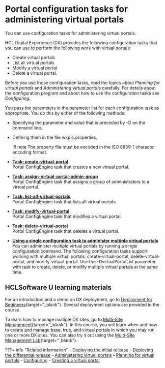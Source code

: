 # Portal configuration tasks for administering virtual portals

You can use configuration tasks for administering virtual portals.

HCL Digital Experience (DX) provides the following configuration tasks that you can use to perform the following work with virtual portals:

-   Create virtual portals
-   List all virtual portals
-   Modify a virtual portal
-   Delete a virtual portal.

Before you use these configuration tasks, read the topics about *Planning for virtual portals* and *Administering virtual portals* carefully. For details about the configuration program and about how to use the configuration tasks see *Configuring*.

You pass the parameters in the parameter list for each configuration task as appropriate. You do this by either of the following methods:

-   Specifying the parameter and value that is preceded by -D on the command line.
-   Defining them in the file wkplc.properties.

    !!! note
        The property file must be encoded in the ISO 8859-1 character encoding format.


-   **[Task: create-virtual-portal](advp_cfgtsk_create.md)**  
Portal ConfigEngine task that creates a new virtual portal.
-   **[Task: assign-virtual-portal-admin-group](advp_cfgtsk_assign_adm.md)**  
Portal ConfigEngine task that assigns a group of administrators to a virtual portal.
-   **[Task: list-all-virtual-portals](advp_cfgtsk_list.md)**  
Portal ConfigEngine task that lists all virtual portals.
-   **[Task: modify-virtual-portal](advp_cfgtsk_modify.md)**  
Portal ConfigEngine task that modifies a virtual portal.
-   **[Task: delete-virtual-portal](advp_cfgtsk_delete.md)**  
Portal ConfigEngine task that deletes a virtual portal.
-   **[Using a single configuration task to administer multiple virtual portals](advp_cfgtsk_single.md)**  
You can administer multiple virtual portals by running a single configuration command. The following configuration tasks support working with multiple virtual portals: create-virtual-portal, delete-virtual-portal, and modify-virtual-portal. Use the -DvirtualPortalList parameter with task to create, delete, or modify multiple virtual portals at the same time.

## HCLSoftware U learning materials

For an introduction and a demo on DX deployment, go to [Deployment for Beginners](https://hclsoftwareu.hcltechsw.com/component/axs/?view=sso_config&id=3&forward=https%3A%2F%2Fhclsoftwareu.hcltechsw.com%2Fcourses%2Flesson%2F%3Fid%3D1479){target="_blank"}. Several deployment options are provided in the course.

To learn how to manage multiple DX sites, go to [Multi-Site Management](https://hclsoftwareu.hcltechsw.com/component/axs/?view=sso_config&id=3&forward=https%3A%2F%2Fhclsoftwareu.hcltechsw.com%2Fcourses%2Flesson%2F%3Fid%3D3086){target="_blank"}. In this course, you will learn when and how to create and manage base, true, and virtual portals in which you may run one or more DX sites. You can also try it out using the [Multi-Site Management Lab](https://hclsoftwareu.hcltechsw.com/images/Lc4sMQCcN5uxXmL13gSlsxClNTU3Mjc3NTc4MTc2/DS_Academy/DX/Administrator/HDX-ADM-200_Multi-Site_Management_Lab.pdf){target="_blank"}.

???+ info "Related information"
    - [Deploying the initial release](../../../../../deploy_dx/manage/staging_to_production/creating_deploying_initial_release/dep_deploy.md)
    - [Deploying the differential release](../../../../../deploy_dx/manage/staging_to_production/creating_deploying_diff_release/index.md)
    - [Administering virtual portals](../../../adm_vp_task/index.md)
    - [Planning for virtual portals](../../../vp_planning/index.md)
    - [Configuring](../../../../search/manage_search/search_collection/creating_content_source/configuring.md)
    - [Creating a virtual portal](../../../mng_vp/h_virtual_create.md)

